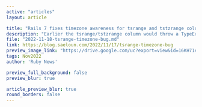 ```yaml
---
active: "articles"
layout: article

title: "Rails 7 fixes timezone awareness for tsrange and tstzrange columns"
description: "Earlier the tsrange/tstzrange column would throw a TypeError if a timezone was set in the application config. This column now stores time with the correct timezone."
file: "2022-11-18-tsrange-timezone-bug.md"
link: https://blog.saeloun.com/2022/11/17/tsrange-timezone-bug
preview_image_link: "https://drive.google.com/uc?export=view&id=16KH71eG9DkdO4S6NK8K_xVr1AtC-nDfs"
tags: Nov2022
author: 'Ruby News'

preview_full_background: false
preview_blur: true

article_preview_blur: true
round_borders: false
---
```


